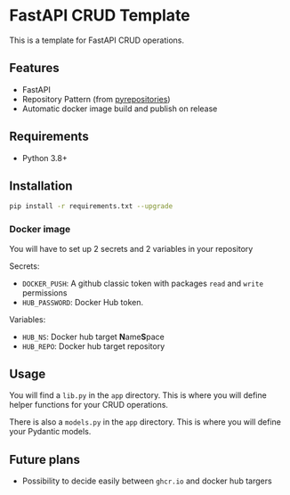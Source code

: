 # FastAPI CRUD Template

This is a template for FastAPI CRUD operations.

## Features

- FastAPI
- Repository Pattern (from [pyrepositories](https://pypi.org/project/pyrepositories/))
- Automatic docker image build and publish on release

## Requirements

- Python 3.8+

## Installation

```bash
pip install -r requirements.txt --upgrade
```

### Docker image

You will have to set up 2 secrets and 2 variables in your repository

Secrets:
- `DOCKER_PUSH`: A github classic token with packages `read` and `write` permissions
- `HUB_PASSWORD`: Docker Hub token.

Variables:
- `HUB_NS`: Docker hub target **N**ame**S**pace
- `HUB_REPO`: Docker hub target repository

## Usage

You will find a `lib.py` in the `app` directory. This is where you will define helper functions for your CRUD operations.

There is also a `models.py` in the `app` directory. This is where you will define your Pydantic models.

## Future plans
- Possibility to decide easily between `ghcr.io` and docker hub targers


